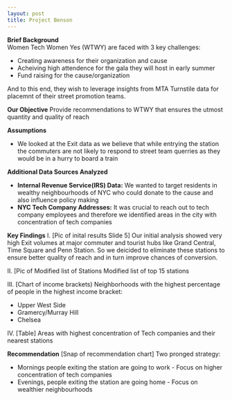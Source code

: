 ```yaml
---
layout: post
title: Project Benson
---
```


**Brief Background**  
Women Tech Women Yes (WTWY) are faced with 3 key challenges:  
  * Creating awareness for their organization and cause
  * Acheiving high attendence for the gala they will host in early summer
  * Fund raising for the cause/organization  

And to this end, they wish to leverage insights from MTA Turnstile data for placemnt of their street promotion teams.    

**Our Objective** 
Provide recommendations to WTWY that ensures the utmost quantity and quality of reach

**Assumptions**
* We looked at the Exit data as we believe that while entrying the station the commuters are not likely to respond to street team querries as they would be in a hurry to board a train

**Additional Data Sources Analyzed**
* **Internal Revenue Service(IRS) Data:** We wanted to target residents in wealthy neighbourhoods of NYC who could donate to the cause and also influence policy making  
* **NYC Tech Company Addresses:** It was crucial to reach out to tech company employees and therefore we identified areas in the city with concentration of tech companies 


**Key Findings**
I.
[Pic of inital results Slide 5]
Our initial analysis showed very high Exit volumes at major commuter and tourist hubs like Grand Central, Time Square and Penn Station. So we deicided to eliminate these stations to ensure better quality of reach and in turn improve chances of conversion.

II.
[Pic of Modified list of Stations
Modified list of top 15 stations 

III.
[Chart of income brackets)
Neighborhoods with the highest percentage of people in the highest income bracket:
 * Upper West Side
 * Gramercy/Murray Hill
 * Chelsea
 
 IV.
 [Table]
 Areas with highest concentration of Tech companies and their nearest stations
 
 **Recommendation**
 [Snap of recommendation chart]
 Two pronged strategy:
 * Mornings people exiting the station are going to work - Focus on higher concentration of tech companies
 * Evenings, people exiting the station are going home - Focus on wealthier neighbourhoods
 


